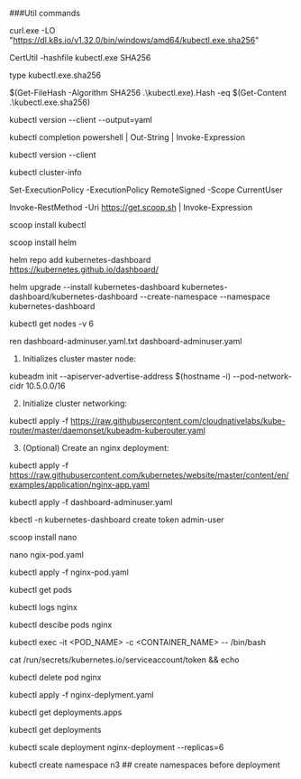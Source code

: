 ###Util commands


curl.exe -LO "https://dl.k8s.io/v1.32.0/bin/windows/amd64/kubectl.exe.sha256"

CertUtil -hashfile kubectl.exe SHA256

type kubectl.exe.sha256

$(Get-FileHash -Algorithm SHA256 .\kubectl.exe).Hash -eq $(Get-Content .\kubectl.exe.sha256)

kubectl version --client --output=yaml

kubectl completion powershell | Out-String | Invoke-Expression

kubectl version --client

kubectl cluster-info

Set-ExecutionPolicy -ExecutionPolicy RemoteSigned -Scope CurrentUser

Invoke-RestMethod -Uri https://get.scoop.sh | Invoke-Expression

scoop install kubectl

scoop install helm 

helm repo add kubernetes-dashboard https://kubernetes.github.io/dashboard/

helm upgrade --install kubernetes-dashboard kubernetes-dashboard/kubernetes-dashboard --create-namespace --namespace kubernetes-dashboard

kubectl get nodes -v 6

ren dashboard-adminuser.yaml.txt dashboard-adminuser.yaml


1. Initializes cluster master node:

 kubeadm init --apiserver-advertise-address $(hostname -i) --pod-network-cidr 10.5.0.0/16


 2. Initialize cluster networking:

 kubectl apply -f https://raw.githubusercontent.com/cloudnativelabs/kube-router/master/daemonset/kubeadm-kuberouter.yaml


 3. (Optional) Create an nginx deployment:

 kubectl apply -f https://raw.githubusercontent.com/kubernetes/website/master/content/en/examples/application/nginx-app.yaml

kubectl apply -f dashboard-adminuser.yaml

kbectl -n kubernetes-dashboard create token admin-user

scoop install nano

nano ngix-pod.yaml

kubectl apply -f nginx-pod.yaml

kubectl get pods

kubectl logs nginx

kubectl descibe pods nginx

kubectl exec -it <POD_NAME> -c <CONTAINER_NAME> -- /bin/bash

cat /run/secrets/kubernetes.io/serviceaccount/token && echo

kubectl delete pod nginx

kubectl apply -f nginx-deplyment.yaml

kubectl get deployments.apps

kubectl get deployments

kubectl scale deployment nginx-deployment  --replicas=6

kubectl create namespace n3 ## create namespaces before deployment
